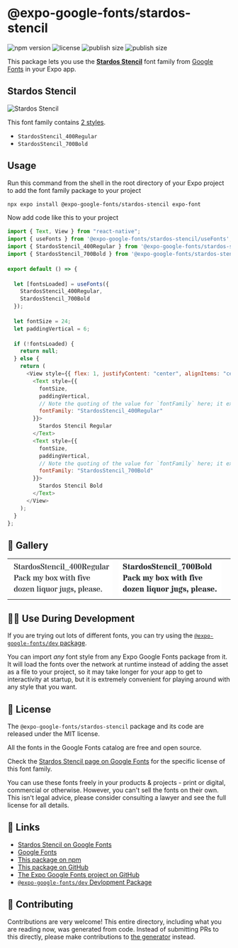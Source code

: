 # @expo-google-fonts/stardos-stencil

![npm version](https://flat.badgen.net/npm/v/@expo-google-fonts/stardos-stencil)
![license](https://flat.badgen.net/github/license/expo/google-fonts)
![publish size](https://flat.badgen.net/packagephobia/install/@expo-google-fonts/stardos-stencil)
![publish size](https://flat.badgen.net/packagephobia/publish/@expo-google-fonts/stardos-stencil)

This package lets you use the [**Stardos Stencil**](https://fonts.google.com/specimen/Stardos+Stencil) font family from [Google Fonts](https://fonts.google.com/) in your Expo app.

## Stardos Stencil

![Stardos Stencil](./font-family.png)

This font family contains [2 styles](#-gallery).

- `StardosStencil_400Regular`
- `StardosStencil_700Bold`

## Usage

Run this command from the shell in the root directory of your Expo project to add the font family package to your project

```sh
npx expo install @expo-google-fonts/stardos-stencil expo-font
```

Now add code like this to your project

```js
import { Text, View } from "react-native";
import { useFonts } from '@expo-google-fonts/stardos-stencil/useFonts';
import { StardosStencil_400Regular } from '@expo-google-fonts/stardos-stencil/400Regular';
import { StardosStencil_700Bold } from '@expo-google-fonts/stardos-stencil/700Bold';

export default () => {

  let [fontsLoaded] = useFonts({
    StardosStencil_400Regular, 
    StardosStencil_700Bold
  });

  let fontSize = 24;
  let paddingVertical = 6;

  if (!fontsLoaded) {
    return null;
  } else {
    return (
      <View style={{ flex: 1, justifyContent: "center", alignItems: "center" }}>
        <Text style={{
          fontSize,
          paddingVertical,
          // Note the quoting of the value for `fontFamily` here; it expects a string!
          fontFamily: "StardosStencil_400Regular"
        }}>
          Stardos Stencil Regular
        </Text>
        <Text style={{
          fontSize,
          paddingVertical,
          // Note the quoting of the value for `fontFamily` here; it expects a string!
          fontFamily: "StardosStencil_700Bold"
        }}>
          Stardos Stencil Bold
        </Text>
      </View>
    );
  }
};
```

## 🔡 Gallery


||||
|-|-|-|
|![StardosStencil_400Regular](./400Regular/StardosStencil_400Regular.ttf.png)|![StardosStencil_700Bold](./700Bold/StardosStencil_700Bold.ttf.png)|||


## 👩‍💻 Use During Development

If you are trying out lots of different fonts, you can try using the [`@expo-google-fonts/dev` package](https://github.com/expo/google-fonts/tree/master/font-packages/dev#readme).

You can import _any_ font style from any Expo Google Fonts package from it. It will load the fonts over the network at runtime instead of adding the asset as a file to your project, so it may take longer for your app to get to interactivity at startup, but it is extremely convenient for playing around with any style that you want.


## 📖 License

The `@expo-google-fonts/stardos-stencil` package and its code are released under the MIT license.

All the fonts in the Google Fonts catalog are free and open source.

Check the [Stardos Stencil page on Google Fonts](https://fonts.google.com/specimen/Stardos+Stencil) for the specific license of this font family.

You can use these fonts freely in your products & projects - print or digital, commercial or otherwise. However, you can't sell the fonts on their own. This isn't legal advice, please consider consulting a lawyer and see the full license for all details.

## 🔗 Links

- [Stardos Stencil on Google Fonts](https://fonts.google.com/specimen/Stardos+Stencil)
- [Google Fonts](https://fonts.google.com/)
- [This package on npm](https://www.npmjs.com/package/@expo-google-fonts/stardos-stencil)
- [This package on GitHub](https://github.com/expo/google-fonts/tree/master/font-packages/stardos-stencil)
- [The Expo Google Fonts project on GitHub](https://github.com/expo/google-fonts)
- [`@expo-google-fonts/dev` Devlopment Package](https://github.com/expo/google-fonts/tree/master/font-packages/dev)

## 🤝 Contributing

Contributions are very welcome! This entire directory, including what you are reading now, was generated from code. Instead of submitting PRs to this directly, please make contributions to [the generator](https://github.com/expo/google-fonts/tree/master/packages/generator) instead.
